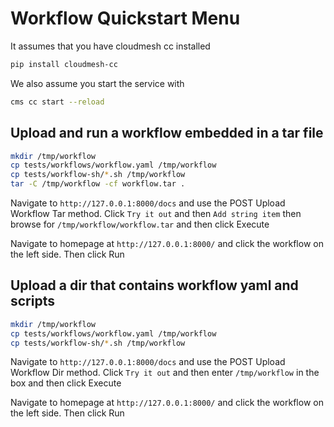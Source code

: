 # Workflow Quickstart Menu

It assumes that you have cloudmesh cc installed 

```bash
pip install cloudmesh-cc
```

We also assume you start the service with

```bash
cms cc start --reload
```

## Upload and run a workflow embedded in a tar file

```bash
mkdir /tmp/workflow
cp tests/workflows/workflow.yaml /tmp/workflow
cp tests/workflow-sh/*.sh /tmp/workflow
tar -C /tmp/workflow -cf workflow.tar .
```

Navigate to `http://127.0.0.1:8000/docs` and use
the POST Upload Workflow Tar method. Click `Try it out`
and then `Add string item` then browse for
`/tmp/workflow/workflow.tar` and then click Execute

Navigate to homepage at `http://127.0.0.1:8000/` and
click the workflow on the left side. Then click Run

## Upload a dir that contains workflow yaml and scripts

```bash
mkdir /tmp/workflow
cp tests/workflows/workflow.yaml /tmp/workflow
cp tests/workflow-sh/*.sh /tmp/workflow
```

Navigate to `http://127.0.0.1:8000/docs` and use
the POST Upload Workflow Dir method. Click `Try it out`
and then enter `/tmp/workflow` in the box and then
click Execute

Navigate to homepage at `http://127.0.0.1:8000/` and
click the workflow on the left side. Then click Run